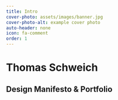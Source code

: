 ```yaml
---
title: Intro
cover-photo: assets/images/banner.jpg
cover-photo-alt: example cover photo
auto-header: none
icon: fa-comment
order: 1
---
```

# Thomas Schweich
## Design Manifesto & Portfolio
